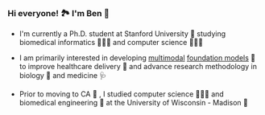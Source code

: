 ### Hi everyone! 🏞️ I'm Ben 🙂

- I'm currently a Ph.D. student at Stanford University 🌲 studying biomedical informatics 🧬🩻📑 and computer science 👨🏻‍💻

- I am primarily interested in developing [multimodal](https://towardsdatascience.com/multimodality-a-new-frontier-in-cognitive-ai-8279d00e3baf) [foundation models](https://en.wikipedia.org/wiki/Foundation_models) 🤖 to improve healthcare delivery 🏥 and advance research methodology in biology 🦠 and medicine 🩺

- Prior to moving to CA 🌁 , I studied computer science 👨🏻‍💻 and biomedical engineering 🦾 at the University of Wisconsin - Madison 🦡
